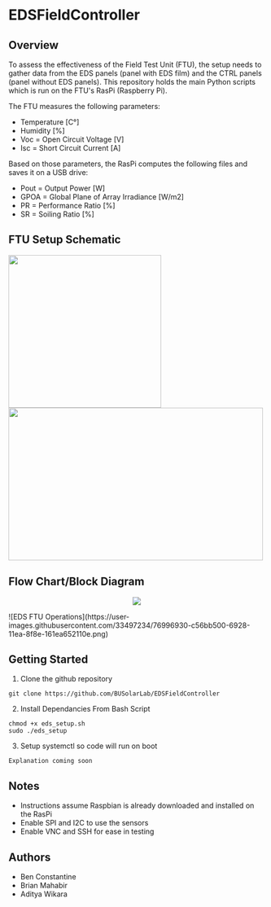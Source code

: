 # EDSFieldController

## Overview

To assess the effectiveness of the Field Test Unit (FTU), the setup needs to gather data from the EDS panels (panel with EDS film) and the CTRL panels (panel without EDS panels). This repository holds the main Python scripts which is run on the FTU's RasPi (Raspberry Pi). 

The FTU measures the following parameters:
- Temperature [C°]
- Humidity [%]
- Voc = Open Circuit Voltage [V] 
- Isc = Short Circuit Current [A]

Based on those parameters, the RasPi computes the following files and saves it on a USB drive:
- Pout = Output Power [W]
- GPOA = Global Plane of Array Irradiance [W/m2]
- PR = Performance Ratio [%]
- SR = Soiling Ratio [%]

## FTU Setup Schematic
<p float="left">
    <img src="https://user-images.githubusercontent.com/33497234/76996891-b553d580-6928-11ea-8ec8-de90fe6a72b1.jpg" width="300" height="300">
    <img src="https://user-images.githubusercontent.com/33497234/76996910-bdac1080-6928-11ea-9835-4e7ae0e19d08.jpg" width="500" height="300">
</p>


## Flow Chart/Block Diagram

<p align="center">
  <img src="https://user-images.githubusercontent.com/33497234/76996930-c56bb500-6928-11ea-8f8e-161ea652110e.png">
</p>
![EDS FTU Operations](https://user-images.githubusercontent.com/33497234/76996930-c56bb500-6928-11ea-8f8e-161ea652110e.png)

## Getting Started

1. Clone the github repository
```
git clone https://github.com/BUSolarLab/EDSFieldController
```
2. Install Dependancies From Bash Script
```
chmod +x eds_setup.sh
sudo ./eds_setup
```
3. Setup systemctl so code will run on boot
```
Explanation coming soon
```

## Notes
- Instructions assume Raspbian is already downloaded and installed on the RasPi
- Enable SPI and I2C to use the sensors
- Enable VNC and SSH for ease in testing

## Authors
- Ben Constantine
- Brian Mahabir
- Aditya Wikara
